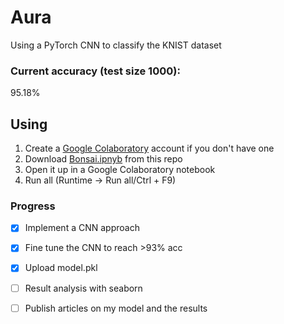 #  Aura


Using a PyTorch CNN to classify the KNIST dataset

### Current accuracy (test size 1000):
95.18%


## Using

1. Create a [Google Colaboratory](https://colab.research.google.com/?utm_source=scs-index) account if you don't have one
2. Download [Bonsai.ipnyb](https://github.com/Necl0/Bonsai/blob/main/Bonsai.ipynb) from this repo
3. Open it up in a Google Colaboratory notebook
4. Run all (Runtime -> Run all/Ctrl + F9)

### Progress
- [x] Implement a CNN approach
- [x] Fine tune the CNN to reach >93% acc
- [x] Upload model.pkl 
- [ ] Result analysis with seaborn 
- [ ] Publish articles on my model and the results



